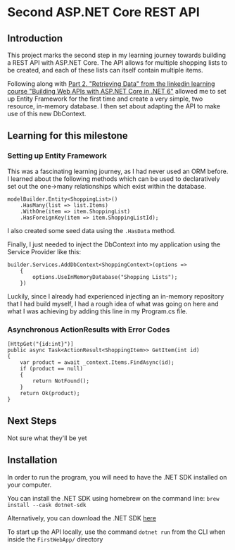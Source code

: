 # Second ASP.NET Core REST API

## Introduction

This project marks the second step in my learning journey towards building a REST API with ASP.NET Core. The API allows for multiple shopping lists to be created, and each of these lists can itself contain multiple items.

Following along with [Part 2. "Retrieving Data" from the linkedin learning course "Building Web APIs with ASP.NET Core in .NET 6"](https://www.linkedin.com/learning/building-web-apis-with-asp-dot-net-core-in-dot-net-6/building-web-apis) allowed me to set up Entity Framework for the first time and create a very simple, two resource, in-memory database. I then set about adapting the API to make use of this new DbContext.

## Learning for this milestone

### Setting up Entity Framework
This was a fascinating learning journey, as I had never used an ORM before. I learned about the following methods which can be used to declaratively set out the one->many relationships which exist within the database.
```
modelBuilder.Entity<ShoppingList>()
    .HasMany(list => list.Items)
    .WithOne(item => item.ShoppingList)
    .HasForeignKey(item => item.ShoppingListId);
```
I also created some seed data using the `.HasData` method.

Finally, I just needed to inject the DbContext into my application using the Service Provider like this:
```
builder.Services.AddDbContext<ShoppingContext>(options =>
    {
        options.UseInMemoryDatabase("Shopping Lists");
    })
```

Luckily, since I already had experienced injecting an in-memory repository that I had build myself, I had a rough idea of what was going on here and what I was achieving by adding this line in my Program.cs file.

### Asynchronous ActionResults with Error Codes

```
[HttpGet("{id:int}")]
public async Task<ActionResult<ShoppingItem>> GetItem(int id)
{
    var product = await _context.Items.FindAsync(id);
    if (product == null)
    {
        return NotFound();
    }
    return Ok(product);
}
```




## Next Steps

Not sure what they'll be yet

## Installation
In order to run the program, you will need to have the .NET SDK installed on your computer.

You can install the .NET SDK using homebrew on the command line: `brew install --cask dotnet-sdk`

Alternatively, you can download the .NET SDK [here](https://dotnet.microsoft.com/en-us/)

To start up the API locally, use the command `dotnet run` from the CLI when inside the `FirstWebApp/` directory
